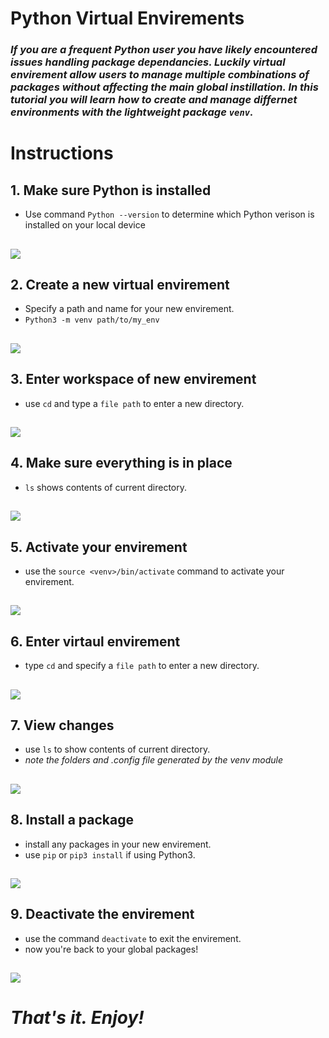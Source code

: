 # Python Virtual Envirements
### _If you are a frequent Python user you have likely encountered issues handling package dependancies. Luckily virtual envirement allow users to manage multiple combinations of packages without affecting the main global instillation. In this tutorial you will learn how to create and manage differnet environments with the lightweight package `venv`._ 
#
# Instructions
## 1. Make sure Python is installed
* Use command `Python --version` to determine which Python verison is installed on your local device
## ![](gif/1.gif)
## 2. Create a new virtual envirement
* Specify a path and name for your new envirement.
* `Python3 -m venv path/to/my_env`
## ![](gif/2.gif)
## 3. Enter workspace of new envirement
* use `cd` and type a `file path` to enter a new directory.
## ![](gif/3.gif)
## 4. Make sure everything is in place
* `ls` shows contents of current directory.
## ![](gif/4.gif)
## 5. Activate your envirement
* use the `source <venv>/bin/activate` command to activate your envirement.
## ![](gif/5.gif)
## 6. Enter virtaul envirement 
* type `cd` and specify a `file path` to enter a new directory.
## ![](gif/6.gif)
## 7. View changes
* use `ls` to show contents of current directory.
* _note the folders and .config file generated by the venv module_
## ![](gif/7.gif)
## 8. Install a package
* install any packages in your new envirement.
* use `pip` or `pip3 install` if using Python3.
## ![](gif/8.gif)
## 9. Deactivate the envirement
* use the command `deactivate` to exit the envirement.
* now you're back to your global packages!
## ![](gif/9.gif)
# _That's it. Enjoy!_
